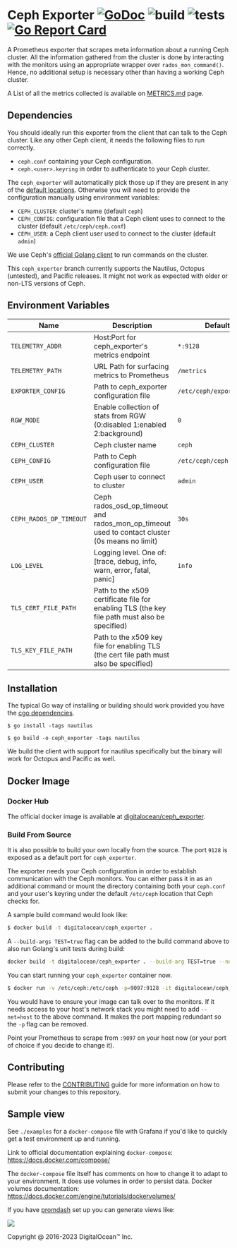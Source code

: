 # Ceph Exporter  [![GoDoc](https://godoc.org/github.com/digitalocean/ceph_exporter?status.svg)](https://godoc.org/github.com/digitalocean/ceph_exporter) ![build](https://github.com/digitalocean/ceph_exporter/actions/workflows/run_build.yml/badge.svg) ![tests](https://github.com/digitalocean/ceph_exporter/actions/workflows/run_tests.yml/badge.svg)  [![Go Report Card](https://goreportcard.com/badge/digitalocean/ceph_exporter)](https://goreportcard.com/report/digitalocean/ceph_exporter)

A Prometheus exporter that scrapes meta information about a running Ceph
cluster. All the information gathered from the cluster is done by interacting
with the monitors using an appropriate wrapper over
`rados_mon_command()`. Hence, no additional setup is necessary other than
having a working Ceph cluster.

A List of all the metrics collected is available on [METRICS.md](./METRICS.md) page.

## Dependencies

You should ideally run this exporter from the client that can talk to the Ceph
cluster. Like any other Ceph client, it needs the following files to run
correctly.

* `ceph.conf` containing your Ceph configuration.
* `ceph.<user>.keyring` in order to authenticate to your Ceph cluster.

The `ceph_exporter` will automatically pick those up if they are present in
any of the [default
locations](http://docs.ceph.com/docs/master/rados/configuration/ceph-conf/#the-configuration-file). Otherwise
you will need to provide the configuration manually using environment
variables:

* `CEPH_CLUSTER`: cluster's name (default `ceph`)
* `CEPH_CONFIG`: configuration file that a Ceph client uses to connect to
  the cluster (default `/etc/ceph/ceph.conf`)
* `CEPH_USER`: a Ceph client user used to connect to the cluster (default
  `admin`)

We use Ceph's [official Golang client](https://github.com/ceph/go-ceph) to run
commands on the cluster.

This `ceph_exporter` branch currently supports the Nautilus, Octopus (untested), and Pacific releases. It might
not work as expected with older or non-LTS versions of Ceph.

## Environment Variables

| Name                    | Description                                                                                    | Default                  |
|-------------------------|------------------------------------------------------------------------------------------------|--------------------------|
| `TELEMETRY_ADDR`        | Host:Port for ceph_exporter's metrics endpoint                                                 | `*:9128`                 |
| `TELEMETRY_PATH`        | URL Path for surfacing metrics to Prometheus                                                   | `/metrics`               |
| `EXPORTER_CONFIG`       | Path to ceph_exporter configuration file                                                       | `/etc/ceph/exporter.yml` |
| `RGW_MODE`              | Enable collection of stats from RGW (0:disabled 1:enabled 2:background)                        | `0`                      |
| `CEPH_CLUSTER`          | Ceph cluster name                                                                              | `ceph`                   |
| `CEPH_CONFIG`           | Path to Ceph configuration file                                                                | `/etc/ceph/ceph.conf`    |
| `CEPH_USER`             | Ceph user to connect to cluster                                                                | `admin`                  |
| `CEPH_RADOS_OP_TIMEOUT` | Ceph rados_osd_op_timeout and rados_mon_op_timeout used to contact cluster (0s means no limit) | `30s`                    |
| `LOG_LEVEL`             | Logging level. One of: [trace, debug, info, warn, error, fatal, panic]                         | `info`                   |
| `TLS_CERT_FILE_PATH`    | Path to the x509 certificate file for enabling TLS (the key file path must also be specified)  |                          |
| `TLS_KEY_FILE_PATH`     | Path to the x509 key file for enabling TLS (the cert file path must also be specified)         |                          |

## Installation

The typical Go way of installing or building should work provided you have the [cgo dependencies](https://github.com/ceph/go-ceph#installation).

```
$ go install -tags nautilus
```

```
$ go build -o ceph_exporter -tags nautilus
```

We build the client with support for nautilus specifically but the binary will work for Octopus and Pacific as well.

## Docker Image

### Docker Hub

The official docker image is available at
[digitalocean/ceph_exporter](https://hub.docker.com/r/digitalocean/ceph_exporter/).

### Build From Source

It is also possible to build your own locally from the source. The port `9128`
is exposed as a default port for `ceph_exporter`.

The exporter needs your Ceph configuration in order to establish communication
with the Ceph monitors. You can either pass it in as an additional command or
mount the directory containing both your `ceph.conf` and your user's keyring
under the default `/etc/ceph` location that Ceph checks for.

A sample build command would look like:

```bash
$ docker build -t digitalocean/ceph_exporter .
```

A `--build-args TEST=true` flag can be added to the build command above to
also run Golang's unit tests during build:

```bash
docker build -t digitalocean/ceph_exporter . --build-arg TEST=true --no-cache
```

You can start running your `ceph_exporter` container now.

```bash
$ docker run -v /etc/ceph:/etc/ceph -p=9097:9128 -it digitalocean/ceph_exporter
```

You would have to ensure your image can talk over to the monitors. If it needs
access to your host's network stack you might need to add `--net=host` to the
above command. It makes the port mapping redundant so the `-p` flag can be
removed.

Point your Prometheus to scrape from `:9097` on your host now (or your port
of choice if you decide to change it).

## Contributing

Please refer to the [CONTRIBUTING](CONTRIBUTING.md) guide for more
information on how to submit your changes to this repository.

## Sample view

See `./examples` for a `docker-compose` file with Grafana if you'd like to
quickly get a test environment up and running.

Link to official documentation explaining `docker-compose`:
https://docs.docker.com/compose/

The `docker-compose` file itself has comments on how to change it to adapt to
your environment. It does use volumes in order to persist data.  Docker
volumes documentation: https://docs.docker.com/engine/tutorials/dockervolumes/

If you have [promdash](https://github.com/prometheus/promdash) set up you
can generate views like:

![](sample.png)

Copyright @ 2016-2023 DigitalOcean™ Inc.
